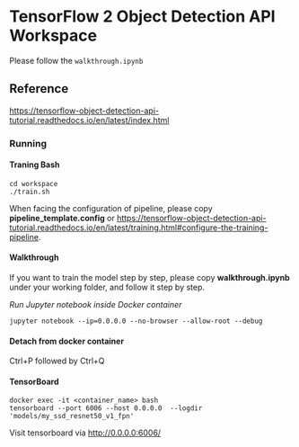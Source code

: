 # TensorFlow 2 Object Detection API Workspace

Please follow the `walkthrough.ipynb`

## Reference

https://tensorflow-object-detection-api-tutorial.readthedocs.io/en/latest/index.html

### Running

#### Traning Bash

```shell
cd workspace
./train.sh
```

When facing the configuration of pipeline, please copy **pipeline_template.config** or https://tensorflow-object-detection-api-tutorial.readthedocs.io/en/latest/training.html#configure-the-training-pipeline.

#### Walkthrough

If you want to train the model step by step, please copy **walkthrough.ipynb** under your working folder, and follow it step by step. 

*Run Jupyter notebook inside Docker container*

```shell
jupyter notebook --ip=0.0.0.0 --no-browser --allow-root --debug
```

#### Detach from docker container

Ctrl+P followed by Ctrl+Q

#### TensorBoard

```shell
docker exec -it <container_name> bash
tensorboard --port 6006 --host 0.0.0.0  --logdir 'models/my_ssd_resnet50_v1_fpn'
```

Visit tensorboard via http://0.0.0.0:6006/